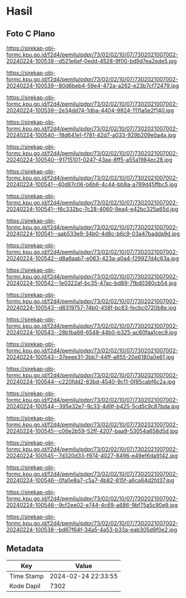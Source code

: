 # Hasil

## Foto C Plano

https://sirekap-obj-formc.kpu.go.id/f2d4/pemilu/pdpr/73/02/02/10/07/7302021007002-20240224-100538--d521e6ef-0edd-4528-9f00-bd9d7ea2ede5.jpg

https://sirekap-obj-formc.kpu.go.id/f2d4/pemilu/pdpr/73/02/02/10/07/7302021007002-20240224-100539--80d6beb4-59e4-472a-a262-e23b7cf72479.jpg

https://sirekap-obj-formc.kpu.go.id/f2d4/pemilu/pdpr/73/02/02/10/07/7302021007002-20240224-100539--2e34dd74-1dba-4404-9924-1111a5e2f140.jpg

https://sirekap-obj-formc.kpu.go.id/f2d4/pemilu/pdpr/73/02/02/10/07/7302021007002-20240224-100540--18d641e1-f781-42d7-a033-929b209e0a4a.jpg

https://sirekap-obj-formc.kpu.go.id/f2d4/pemilu/pdpr/73/02/02/10/07/7302021007002-20240224-100540--91715101-0247-43aa-8ff5-a55a1984ec28.jpg

https://sirekap-obj-formc.kpu.go.id/f2d4/pemilu/pdpr/73/02/02/10/07/7302021007002-20240224-100541--40d87c06-b6b6-4c44-bb8a-a789d45ffbc5.jpg

https://sirekap-obj-formc.kpu.go.id/f2d4/pemilu/pdpr/73/02/02/10/07/7302021007002-20240224-100541--f6c332bc-7c28-4060-9ea4-e42bc325a65d.jpg

https://sirekap-obj-formc.kpu.go.id/f2d4/pemilu/pdpr/73/02/02/10/07/7302021007002-20240224-100541--aab533e9-34b0-4d8c-b6c9-03a47badda9d.jpg

https://sirekap-obj-formc.kpu.go.id/f2d4/pemilu/pdpr/73/02/02/10/07/7302021007002-20240224-100542--d8a6aab7-e063-423a-a0a4-f29927d4c63a.jpg

https://sirekap-obj-formc.kpu.go.id/f2d4/pemilu/pdpr/73/02/02/10/07/7302021007002-20240224-100542--1e0322af-bc35-47ac-bd89-7fbd0380cb54.jpg

https://sirekap-obj-formc.kpu.go.id/f2d4/pemilu/pdpr/73/02/02/10/07/7302021007002-20240224-100543--d8319757-74b0-458f-bc83-fecbc0720b8e.jpg

https://sirekap-obj-formc.kpu.go.id/f2d4/pemilu/pdpr/73/02/02/10/07/7302021007002-20240224-100543--28b1ba66-6548-44b0-b325-ac60faa1cec9.jpg

https://sirekap-obj-formc.kpu.go.id/f2d4/pemilu/pdpr/73/02/02/10/07/7302021007002-20240224-100543--37eeee31-3bb7-44ff-a855-20e6180a0e61.jpg

https://sirekap-obj-formc.kpu.go.id/f2d4/pemilu/pdpr/73/02/02/10/07/7302021007002-20240224-100544--c220fdd2-83bd-4540-9c11-0f85cabf6c2a.jpg

https://sirekap-obj-formc.kpu.go.id/f2d4/pemilu/pdpr/73/02/02/10/07/7302021007002-20240224-100544--395e32e7-9c33-4d9f-b425-5cd5c9c87bda.jpg

https://sirekap-obj-formc.kpu.go.id/f2d4/pemilu/pdpr/73/02/02/10/07/7302021007002-20240224-100545--c06e2b59-52ff-4207-baa9-53054a658d5d.jpg

https://sirekap-obj-formc.kpu.go.id/f2d4/pemilu/pdpr/73/02/02/10/07/7302021007002-20240224-100545--7d320d33-f974-4027-8496-e49ef6da9142.jpg

https://sirekap-obj-formc.kpu.go.id/f2d4/pemilu/pdpr/73/02/02/10/07/7302021007002-20240224-100546--0fa0e8a7-c5a7-4b82-815f-a6ca64d2fd37.jpg

https://sirekap-obj-formc.kpu.go.id/f2d4/pemilu/pdpr/73/02/02/10/07/7302021007002-20240224-100546--9cf2ee02-e744-4c69-a686-9bf75a5c90e9.jpg

https://sirekap-obj-formc.kpu.go.id/f2d4/pemilu/pdpr/73/02/02/10/07/7302021007002-20240224-100538--bd67f64f-34a5-4a53-b33a-eab305d9f0e2.jpg


## Metadata

| Key        | Value               |
| ---------- | ------------------- |
| Time Stamp | 2024-02-24 22:33:55 |
| Kode Dapil | 7302                |



